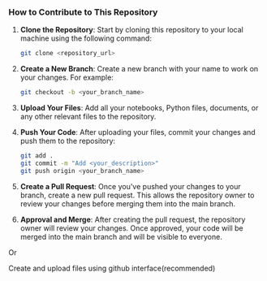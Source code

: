 
### How to Contribute to This Repository

1. **Clone the Repository**: Start by cloning this repository to your local machine using the following command:
    ```bash
    git clone <repository_url>
    ```

2. **Create a New Branch**: Create a new branch with your name to work on your changes. For example:
    ```bash
    git checkout -b <your_branch_name>
    ```

3. **Upload Your Files**: Add all your notebooks, Python files, documents, or any other relevant files to the repository.

4. **Push Your Code**: After uploading your files, commit your changes and push them to the repository:
    ```bash
    git add .
    git commit -m "Add <your_description>"
    git push origin <your_branch_name>
    ```

5. **Create a Pull Request**: Once you've pushed your changes to your branch, create a new pull request. This allows the repository owner to review your changes before merging them into the main branch.

6. **Approval and Merge**: After creating the pull request, the repository owner will review your changes. Once approved, your code will be merged into the main branch and will be visible to everyone.

Or

Create and upload files using github interface(recommended)

